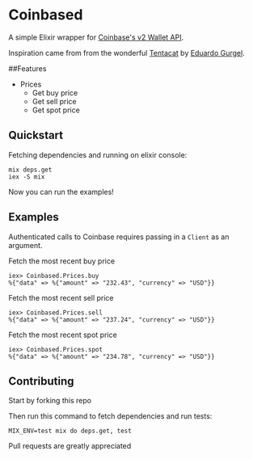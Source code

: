Coinbased
=========

A simple Elixir wrapper for [Coinbase's v2 Wallet API](https://developers.coinbase.com/api/v2).

Inspiration came from from the wonderful [Tentacat](https://github.com/edgurgel/tentacat) by [Eduardo Gurgel](https://github.com/edgurgel).

##Features

* Prices
  * Get buy price
  * Get sell price
  * Get spot price

## Quickstart

Fetching dependencies and running on elixir console:

```console
mix deps.get
iex -S mix
```

Now you can run the examples!

## Examples

Authenticated calls to Coinbase requires passing in a `Client` as an argument.

Fetch the most recent buy price

```
iex> Coinbased.Prices.buy
%{"data" => %{"amount" => "232.43", "currency" => "USD"}}
```

Fetch the most recent sell price

```
iex> Coinbased.Prices.sell
%{"data" => %{"amount" => "237.24", "currency" => "USD"}}
```

Fetch the most recent spot price

```
iex> Coinbased.Prices.spot
%{"data" => %{"amount" => "234.78", "currency" => "USD"}}
```

## Contributing

Start by forking this repo

Then run this command to fetch dependencies and run tests:

```console
MIX_ENV=test mix do deps.get, test
```

Pull requests are greatly appreciated
